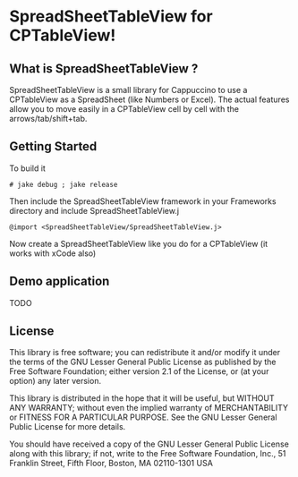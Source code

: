 SpreadSheetTableView for CPTableView!
=====================================

What is SpreadSheetTableView ?
------------------------------
SpreadSheetTableView is a small library for Cappuccino to use a CPTableView as a SpreadSheet (like Numbers or Excel).
The actual features allow you to move easily in a CPTableView cell by cell with the arrows/tab/shift+tab.

Getting Started
---------------
To build it

    # jake debug ; jake release

Then include the SpreadSheetTableView framework in your Frameworks directory and include SpreadSheetTableView.j

    @import <SpreadSheetTableView/SpreadSheetTableView.j>

Now create a SpreadSheetTableView like you do for a CPTableView (it works with xCode also)

Demo application
----------------

TODO

License
-------
This library is free software; you can redistribute it and/or modify it under
the terms of the GNU Lesser General Public License as published by the Free
Software Foundation; either version 2.1 of the License, or (at your option)
any later version.

This library is distributed in the hope that it will be useful, but WITHOUT
ANY WARRANTY; without even the implied warranty of MERCHANTABILITY or FITNESS
FOR A PARTICULAR PURPOSE. See the GNU Lesser General Public License for more
details.

You should have received a copy of the GNU Lesser General Public License along
with this library; if not, write to the Free Software Foundation, Inc., 51
Franklin Street, Fifth Floor, Boston, MA 02110-1301 USA